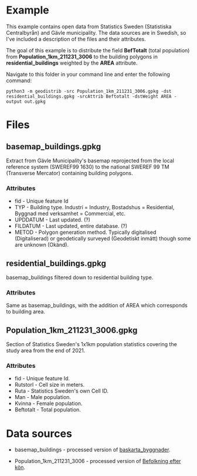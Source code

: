 # Example
This example contains open data from Statistics Sweden (Statistiska Centralbyrån) and Gävle municipality. The data sources are in Swedish, so I've included a description of the files and their attributes.

The goal of this example is to distribute the field **BefTotalt** (total population) from **Population_1km_211231_3006** to the building polygons in **residential_buildings** weighted by the **AREA** attribute.

Navigate to this folder in your command line and enter the following command:

`python3 -m geodistrib -src Population_1km_211231_3006.gpkg -dst residential_buildings.gpkg -srcAttrib Beftotalt -dstWeight AREA -output out.gpkg`

# Files

## **basemap_buildings.gpkg**
Extract from Gävle Municipality's basemap reprojected from the local reference system (SWEREF99 1630) to the national SWEREF 99 TM (Transverse Mercator) containing building polygons.

### Attributes
* fid - Unique feature Id
* TYP - Building type. Industri = Industry, Bostadshus = Residential, Byggnad med verksamhet = Commercial, etc.
* UPDDATUM - Last updated. (?)
* FILDATUM - Last updated, entire database. (?)
* METOD - Polygon generation method. Typically digitalised (Digitaliserad) or geodetically surveyed (Geodetiskt inmätt) though some are unknown (Okänd).

## **residential_buildings.gpkg**
basemap_buildings filtered down to residential building type.

### Attributes
Same as basemap_buildings, with the addition of AREA which corresponds to building area.

## **Population_1km_211231_3006.gpkg**
Section of Statistics Sweden's 1x1km population statistics covering the study area from the end of 2021.

### Attributes
* fid - Unique feature Id.
* Rutstorl - Cell size in meters.
* Ruta - Statistics Sweden's own Cell ID.
* Man - Male population.
* Kvinna - Female population.
* Beftotalt - Total population.

# Data sources
* basemap_buildings - processed version of [baskarta_byggnader](https://www.gavle.se/kommunens-service/kommun-och-politik/statistik-fakta-och-oppna-data/oppna-data/datakatalog/data/#esc_entry=20&esc_context=1).

* Population_1km_211231_3006 - processed version of [Befolkning efter kön](https://www.scb.se/vara-tjanster/oppna-data/oppna-geodata/statistik-pa-rutor/).